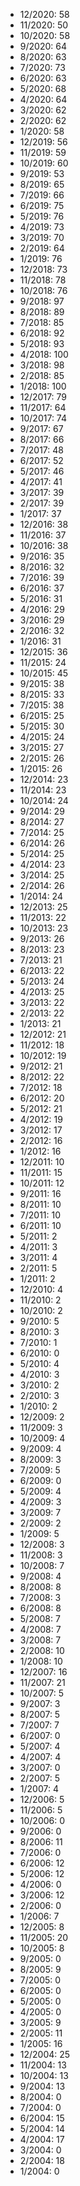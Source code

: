 *  12/2020: 58
*  11/2020: 50
*  10/2020: 58
*  9/2020: 64
*  8/2020: 63
*  7/2020: 73
*  6/2020: 63
*  5/2020: 68
*  4/2020: 64
*  3/2020: 62
*  2/2020: 62
*  1/2020: 58
*  12/2019: 56
*  11/2019: 59
*  10/2019: 60
*  9/2019: 53
*  8/2019: 65
*  7/2019: 66
*  6/2019: 75
*  5/2019: 76
*  4/2019: 73
*  3/2019: 70
*  2/2019: 64
*  1/2019: 76
*  12/2018: 73
*  11/2018: 78
*  10/2018: 76
*  9/2018: 97
*  8/2018: 89
*  7/2018: 85
*  6/2018: 92
*  5/2018: 93
*  4/2018: 100
*  3/2018: 98
*  2/2018: 85
*  1/2018: 100
*  12/2017: 79
*  11/2017: 64
*  10/2017: 74
*  9/2017: 67
*  8/2017: 66
*  7/2017: 48
*  6/2017: 52
*  5/2017: 46
*  4/2017: 41
*  3/2017: 39
*  2/2017: 39
*  1/2017: 37
*  12/2016: 38
*  11/2016: 37
*  10/2016: 38
*  9/2016: 35
*  8/2016: 32
*  7/2016: 39
*  6/2016: 37
*  5/2016: 31
*  4/2016: 29
*  3/2016: 29
*  2/2016: 32
*  1/2016: 31
*  12/2015: 36
*  11/2015: 24
*  10/2015: 45
*  9/2015: 38
*  8/2015: 33
*  7/2015: 38
*  6/2015: 25
*  5/2015: 30
*  4/2015: 24
*  3/2015: 27
*  2/2015: 26
*  1/2015: 26
*  12/2014: 23
*  11/2014: 23
*  10/2014: 24
*  9/2014: 29
*  8/2014: 27
*  7/2014: 25
*  6/2014: 26
*  5/2014: 25
*  4/2014: 23
*  3/2014: 25
*  2/2014: 26
*  1/2014: 24
*  12/2013: 25
*  11/2013: 22
*  10/2013: 23
*  9/2013: 26
*  8/2013: 23
*  7/2013: 21
*  6/2013: 22
*  5/2013: 24
*  4/2013: 25
*  3/2013: 22
*  2/2013: 22
*  1/2013: 21
*  12/2012: 21
*  11/2012: 18
*  10/2012: 19
*  9/2012: 21
*  8/2012: 22
*  7/2012: 18
*  6/2012: 20
*  5/2012: 21
*  4/2012: 19
*  3/2012: 17
*  2/2012: 16
*  1/2012: 16
*  12/2011: 10
*  11/2011: 15
*  10/2011: 12
*  9/2011: 16
*  8/2011: 10
*  7/2011: 10
*  6/2011: 10
*  5/2011: 2
*  4/2011: 3
*  3/2011: 4
*  2/2011: 5
*  1/2011: 2
*  12/2010: 4
*  11/2010: 2
*  10/2010: 2
*  9/2010: 5
*  8/2010: 3
*  7/2010: 1
*  6/2010: 0
*  5/2010: 4
*  4/2010: 3
*  3/2010: 2
*  2/2010: 3
*  1/2010: 2
*  12/2009: 2
*  11/2009: 3
*  10/2009: 4
*  9/2009: 4
*  8/2009: 3
*  7/2009: 5
*  6/2009: 0
*  5/2009: 4
*  4/2009: 3
*  3/2009: 7
*  2/2009: 2
*  1/2009: 5
*  12/2008: 3
*  11/2008: 3
*  10/2008: 7
*  9/2008: 4
*  8/2008: 8
*  7/2008: 3
*  6/2008: 8
*  5/2008: 7
*  4/2008: 7
*  3/2008: 7
*  2/2008: 10
*  1/2008: 10
*  12/2007: 16
*  11/2007: 21
*  10/2007: 5
*  9/2007: 3
*  8/2007: 5
*  7/2007: 7
*  6/2007: 0
*  5/2007: 4
*  4/2007: 4
*  3/2007: 0
*  2/2007: 5
*  1/2007: 4
*  12/2006: 5
*  11/2006: 5
*  10/2006: 0
*  9/2006: 0
*  8/2006: 11
*  7/2006: 0
*  6/2006: 12
*  5/2006: 12
*  4/2006: 0
*  3/2006: 12
*  2/2006: 0
*  1/2006: 7
*  12/2005: 8
*  11/2005: 20
*  10/2005: 8
*  9/2005: 0
*  8/2005: 9
*  7/2005: 0
*  6/2005: 0
*  5/2005: 0
*  4/2005: 0
*  3/2005: 9
*  2/2005: 11
*  1/2005: 16
*  12/2004: 25
*  11/2004: 13
*  10/2004: 13
*  9/2004: 13
*  8/2004: 0
*  7/2004: 0
*  6/2004: 15
*  5/2004: 14
*  4/2004: 17
*  3/2004: 0
*  2/2004: 18
*  1/2004: 0